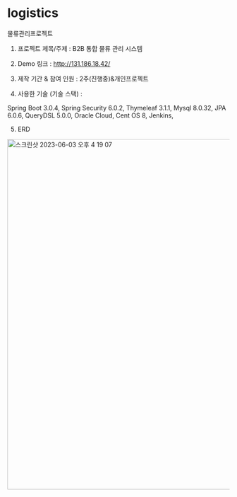 # logistics
물류관리프로젝트

1. 프로젝트 제목/주제 : B2B 통합 물류 관리 시스템

2. Demo 링크 : http://131.186.18.42/

3. 제작 기간 & 참여 인원 : 2주(진행중)&개인프로젝트

4. 사용한 기술 (기술 스택) :

Spring Boot 3.0.4,
Spring Security 6.0.2,
Thymeleaf 3.1.1,
Mysql 8.0.32,
JPA 6.0.6,
QueryDSL 5.0.0,
Oracle Cloud,
Cent OS 8,
Jenkins,

5. ERD
<img width="792" alt="스크린샷 2023-06-03 오후 4 19 07" src="https://github.com/ctccts22/logistics/assets/115934236/a92f87d1-1422-498f-ab1d-8170ede90449">
